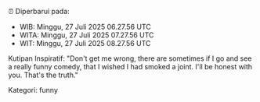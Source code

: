 ⏰ Diperbarui pada:
- WIB: Minggu, 27 Juli 2025 06.27.56 UTC
- WITA: Minggu, 27 Juli 2025 07.27.56 UTC
- WIT: Minggu, 27 Juli 2025 08.27.56 UTC

Kutipan Inspiratif:
"Don't get me wrong, there are sometimes if I go and see a really funny comedy, that I wished I had smoked a joint. I'll be honest with you. That's the truth."


Kategori: funny

